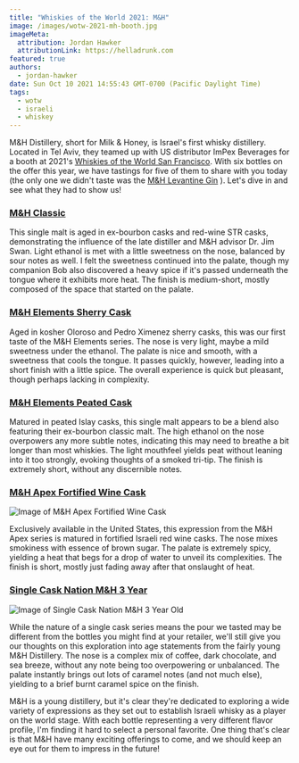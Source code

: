 ```yaml
---
title: "Whiskies of the World 2021: M&H"
image: /images/wotw-2021-mh-booth.jpg
imageMeta:
  attribution: Jordan Hawker
  attributionLink: https://helladrunk.com
featured: true
authors:
  - jordan-hawker
date: Sun Oct 10 2021 14:55:43 GMT-0700 (Pacific Daylight Time)
tags:
  - wotw
  - israeli
  - whiskey
---
```


M&H Distillery, short for Milk & Honey, is Israel's first whisky distillery. Located in 
Tel Aviv, they teamed up with US distributor ImPex Beverages for a booth at 2021's
[Whiskies of the World San Francisco](/whiskies-of-the-world-2021). With six bottles on 
the offer this year, we have tastings for five of them to share with you today (the only 
one we didn't taste was the <a href="https://bit.ly/hdlevantinegintw" target="blank">M&H Levantine Gin</a>
). Let's dive in and see what they had to show us!

### <a href="https://bit.ly/hdmhclassictw" target="blank">M&H Classic</a>

This single malt is aged in ex-bourbon casks and red-wine STR casks, demonstrating the 
influence of the late distiller and M&H advisor Dr. Jim Swan. Light ethanol is met with a 
little sweetness on the nose, balanced by sour notes as well. I felt the sweetness continued 
into the palate, though my companion Bob also discovered a heavy spice if it's passed 
underneath the tongue where it exhibits more heat. The finish is medium-short, mostly 
composed of the space that started on the palate.

### <a href="https://bit.ly/hdmhsherrytw" target="blank">M&H Elements Sherry Cask</a>

Aged in kosher Oloroso and Pedro Ximenez sherry casks, this was our first taste of the
M&H Elements series. The nose is very light, maybe a mild sweetness under the ethanol. 
The palate is nice and smooth, with a sweetness that cools the tongue. It passes quickly, 
however, leading into a short finish with a little spice. The overall experience is quick 
but pleasant, though perhaps lacking in complexity.

### <a href="https://bit.ly/hdmhpeatedtw" target="blank">M&H Elements Peated Cask</a>

Matured in peated Islay casks, this single malt appears to be a blend also featuring their 
ex-bourbon classic malt. The high ethanol on the nose overpowers any more subtle notes, 
indicating this may need to breathe a bit longer than most whiskies. The light mouthfeel 
yields peat without leaning into it too strongly, evoking thoughts of a smoked tri-tip. 
The finish is extremely short, without any discernible notes.

### <a href="https://bit.ly/hdmhapexfortifiedtws" target="blank">M&H Apex Fortified Wine Cask</a>

![Image of M&H Apex Fortified Wine Cask](/images/wotw-2021-mh-apex-fortified.jpg)

Exclusively available in the United States, this expression from the M&H Apex series is 
matured in fortified Israeli red wine casks. The nose mixes smokiness with essence of brown 
sugar. The palate is extremely spicy, yielding a heat that begs for a drop of water 
to unveil its complexities. The finish is short, mostly just fading away after that onslaught 
of heat.

### <a href="https://bit.ly/hdscnmh3ws" target="blank">Single Cask Nation M&H 3 Year</a>

![Image of Single Cask Nation M&H 3 Year Old](/images/wotw-2021-scn-mh-3.jpg)

While the nature of a single cask series means the pour we tasted may be different 
from the bottles you might find at your retailer, we'll still give you our thoughts 
on this exploration into age statements from the fairly young M&H Distillery. The nose 
is a complex mix of coffee, dark chocolate, and sea breeze, without any note being too 
overpowering or unbalanced. The palate instantly brings out lots of caramel notes 
(and not much else), yielding to a brief burnt caramel spice on the finish.

M&H is a young distillery, but it's clear they're dedicated to exploring a wide variety 
of expressions as they set out to establish Israeli whisky as a player on the world stage. 
With each bottle representing a very different flavor profile, I'm finding it hard to 
select a personal favorite. One thing that's clear is that M&H have many exciting offerings 
to come, and we should keep an eye out for them to impress in the future!
